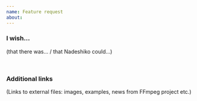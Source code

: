 ```yaml
---
name: Feature request
about:
---
```


### I wish…

(that there was… / that Nadeshiko could…)

 ­

### Additional links

(Links to external files: images, examples, news from FFmpeg project etc.)